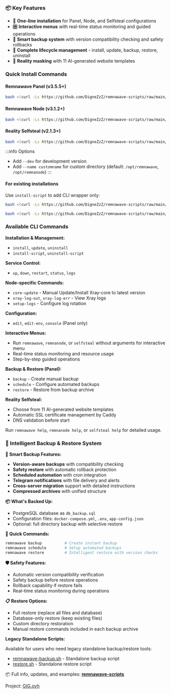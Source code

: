 ### 📦 Key Features

- 🚀 **One-line installation** for Panel, Node, and Selfsteal configurations
- 🎛️ **Interactive menus** with real-time status monitoring and guided operations
- 💾 **Smart backup system** with version compatibility checking and safety rollbacks
- 🔄 **Complete lifecycle management** - install, update, backup, restore, uninstall
- 🎯 **Reality masking** with 11 AI-generated website templates

### Quick Install Commands

#### Remnawave Panel (v3.5.5+)

```bash
bash <(curl -Ls https://github.com/DigneZzZ/remnawave-scripts/raw/main/remnawave.sh) @ install
```

#### Remnawave Node (v3.1.2+)

```bash
bash <(curl -Ls https://github.com/DigneZzZ/remnawave-scripts/raw/main/remnanode.sh) @ install
```

#### Reality Selfsteal (v2.1.3+)

```bash
bash <(curl -Ls https://github.com/DigneZzZ/remnawave-scripts/raw/main/selfsteal.sh) @ install
```

:::info Options

- Add `--dev` for development version
- Add `--name customname` for custom directory (default: `/opt/remnawave`, `/opt/remnanode`)
  :::

#### For existing installations

Use `install-script` to add CLI wrapper only:

```bash
bash <(curl -Ls https://github.com/DigneZzZ/remnawave-scripts/raw/main/remnawave.sh) @ install-script
```

```bash
bash <(curl -Ls https://github.com/DigneZzZ/remnawave-scripts/raw/main/remnanode.sh) @ install-script
```

### Available CLI Commands

**Installation & Management:**

- `install`, `update`, `uninstall`
- `install-script`, `uninstall-script`

**Service Control:**

- `up`, `down`, `restart`, `status`, `logs`

**Node-specific Commands:**

- `core-update` - Manual Update/Install Xray-core to latest version
- `xray-log-out`, `xray-log-err` - View Xray logs
- `setup-logs` - Configure log rotation

**Configuration:**

- `edit`, `edit-env`, `console` (Panel only)

**Interactive Menus:**

- Run `remnawave`, `remnanode`, or `selfsteal` without arguments for interactive menu
- Real-time status monitoring and resource usage
- Step-by-step guided operations

**Backup & Restore (Panel):**

- `backup` - Create manual backup
- `schedule` - Configure automated backups
- `restore` - Restore from backup archive

**Reality Selfsteal:**

- Choose from 11 AI-generated website templates
- Automatic SSL certificate management by Caddy
- DNS validation before start

Run `remnawave help`, `remnanode help`, or `selfsteal help` for detailed usage.

### 💾 Intelligent Backup & Restore System

**🔄 Smart Backup Features:**

- **Version-aware backups** with compatibility checking
- **Safety restore** with automatic rollback protection
- **Scheduled automation** with cron integration
- **Telegram notifications** with file delivery and alerts
- **Cross-server migration** support with detailed instructions
- **Compressed archives** with unified structure

**📦 What's Backed Up:**

- PostgreSQL database as `db_backup.sql`
- Configuration files: `docker-compose.yml`, `.env`, `app-config.json`
- Optional: full directory backup with selective restore

**🎯 Quick Commands:**

```bash
remnawave backup          # Create instant backup
remnawave schedule        # Setup automated backups
remnawave restore         # Intelligent restore with version checks
```

**🛡️ Safety Features:**

- Automatic version compatibility verification
- Safety backup before restore operations
- Rollback capability if restore fails
- Real-time status monitoring during operations

**📋 Restore Options:**

- Full restore (replace all files and database)
- Database-only restore (keep existing files)
- Custom directory restoration
- Manual restore commands included in each backup archive

**Legacy Standalone Scripts:**

Available for users who need legacy standalone backup/restore tools:

- [remnawave-backup.sh](https://github.com/DigneZzZ/remnawave-scripts/raw/main/remnawave-backup.sh) - Standalone backup script
- [restore.sh](https://github.com/DigneZzZ/remnawave-scripts/raw/main/restore.sh) - Standalone restore script

📦 Full info, updates, and examples: [**remnawave-scripts**](https://github.com/DigneZzZ/remnawave-scripts)

Project: [GIG.ovh](https://gig.ovh)
